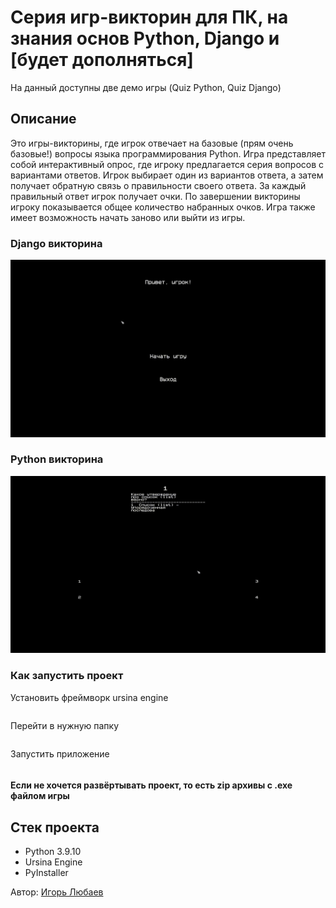 # Серия игр-викторин для ПК, на знания основ Python, Django и [будет дополняться]

На данный доступны две демо игры (Quiz Python, Quiz Django)

## Описание

Это игры-викторины, где игрок отвечает на базовые (прям очень базовые!) вопросы языка программирования Python. Игра представляет собой интерактивный опрос, где игроку предлагается серия вопросов с вариантами ответов. Игрок выбирает один из вариантов ответа, а затем получает обратную связь о правильности своего ответа. За каждый правильный ответ игрок получает очки. По завершении викторины игроку показывается общее количество набранных очков. Игра также имеет возможность начать заново или выйти из игры.

### Django викторина

![Django](gif/Quiz-Django.gif)

### Python викторина

![Python](gif/Quiz-Python.gif)

### Как запустить проект

Установить фреймворк ursina engine

```pip install ursina
```

Перейти в нужную папку

```cd django_quiz
```

Запустить приложение

```python quiz_django.py
```

#### Если не хочется развёртывать проект, то есть zip архивы с .exe файлом игры

## Стек проекта

- Python 3.9.10
- Ursina Engine
- PyInstaller

Автор: [Игорь Любаев](https://github.com/Igor-L12)

